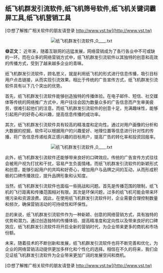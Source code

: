 ## **纸飞机群发引流软件,纸飞机筛号软件,纸飞机关键词霸屏工具,纸飞机营销工具**

[😍想了解推广相关软件的朋友请登录 http://www.vst.tw](http://www.vst.tw)

 <center><img src="https://vst.tw/MP4/tuiguang/png/8.png" alt="纸飞机群发引流软件_0____.txt"></center>

**😄正文：**
近年来，随着互联网的迅猛发展，网络营销成为了各行各业中不可或缺的一环。而在众多的网络营销方式中，纸飞机群发引流软件以其独特的创意和高效的传播方式，受到了越来越多企业的青睐。

纸飞机群发引流软件，顾名思义，就是利用纸飞机的形式进行信息传播，吸引目标用户点击链接，从而实现引流效果。相比于传统的广告宣传方式，纸飞机群发引流软件具有以下几个突出的优势。

首先，纸飞机群发引流软件能够创造独特的传播体验。在电子邮件、短信、社交媒体等传统的网络推广方式中，用户往往会因为数量众多的广告信息而产生审美疲劳，很难引起他们的注意。而纸飞机群发引流软件的创意十足，充满趣味性，能够引起用户的好奇心和兴趣，提高信息传播的成功率。

其次，纸飞机群发引流软件具有较高的精准度和定向性。通过对用户画像的分析和大数据的挖掘，软件可以根据用户的兴趣爱好、地理位置等信息进行针对性的传播，将广告信息传递给真正感兴趣的目标用户，提高广告的转化率和投资回报率。

 <center><img src="https://vst.tw/MP4/tuiguang/png/5.png" alt="纸飞机群发引流软件_0____.txt"></center>

此外，纸飞机群发引流软件还能够带来良好的口碑效应。传统的广告宣传方式往往会被用户视为打扰和干扰，容易产生负面情绪。而纸飞机群发引流软件的新颖形式和创意，能够引起用户的共鸣和好奇心，增加用户与品牌之间的互动，从而形成积极的口碑传播效应，提升品牌形象和认知度。

当然，纸飞机群发引流软件也面临一些挑战和问题。首先是传播范围的限制，纸飞机的飞行距离和传播范围相对有限。其次是环保问题，过多的纸飞机可能会带来环境污染和资源浪费。因此，在使用纸飞机群发引流软件时，企业需要合理控制数量和频次，确保营销活动的可持续性和环保性。

总的来说，纸飞机群发引流软件作为一种新颖、创意的网络营销方式，具有独特的优势和潜力。通过创造独特的传播体验、提高精准度和定向性以及带来良好的口碑效应，纸飞机群发引流软件将开启全新的营销时代，为企业带来更多的商机和市场份额。

未来，随着技术的不断创新和发展，纸飞机群发引流软件也将不断完善和优化，为企业的网络营销活动提供更加多样化和个性化的选择。相信在不久的将来，我们会见证纸飞机群发引流软件为企业带来更加广阔的发展空间和商机。

[😍想了解推广相关软件的朋友请登录 http://www.vst.tw](http://www.vst.tw)



